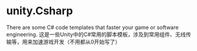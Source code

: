 # unity.Csharp
There are some C# code templates that faster your game or software engineering.
这是一些Unity中的C#常用的脚本模板，涉及到常用组件、无线传输等，用来加速游戏开发（不用都从0开始写了）
